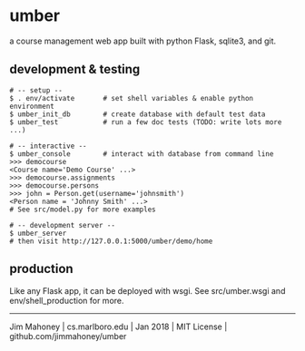 umber
=====

a course management web app built with python Flask, sqlite3, and git.

development & testing
---------------------

    # -- setup --
    $ . env/activate       # set shell variables & enable python environment
    $ umber_init_db        # create database with default test data
    $ umber_test           # run a few doc tests (TODO: write lots more ...)

    # -- interactive --
    $ umber_console        # interact with database from command line
    >>> democourse
    <Course name='Demo Course' ...>
    >>> democourse.assignments
    >>> democourse.persons
    >>> john = Person.get(username='johnsmith')
    <Person name = 'Johnny Smith' ...>
    # See src/model.py for more examples

    # -- development server --
    $ umber_server
    # then visit http://127.0.0.1:5000/umber/demo/home

production
----------

Like any Flask app, it can be deployed with wsgi. 
See src/umber.wsgi and env/shell_production for more.

----------------------------------------------------------

Jim Mahoney | cs.marlboro.edu | Jan 2018 | MIT License | github.com/jimmahoney/umber
